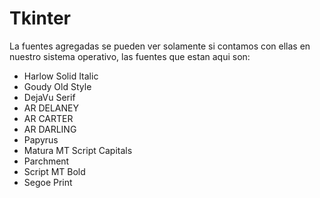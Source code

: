 # Tkinter
La fuentes agregadas se pueden ver solamente si contamos con ellas en nuestro sistema operativo, las fuentes que estan aqui son:

* Harlow Solid Italic
* Goudy Old Style
* DejaVu Serif
* AR DELANEY
* AR CARTER
* AR DARLING
* Papyrus
* Matura MT Script Capitals
* Parchment
* Script MT Bold
* Segoe Print
